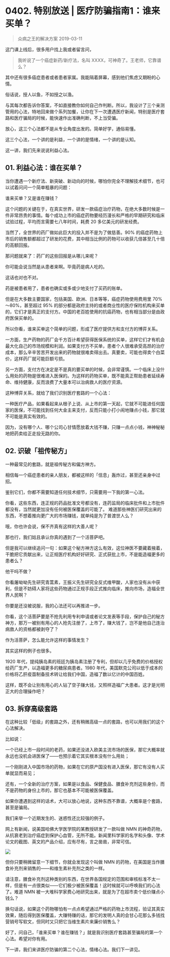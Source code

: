 # 0402. 特别放送 | 医疗防骗指南1：谁来买单？
> 众病之王的解决方案
2019-03-11

这门课上线后，很多用户找上我或者留言问，

> 我听说了一个癌症新药/新疗法，名叫 XXXX，可神奇了。王老师，它靠谱么？

其中还有很多癌症患者或者患者家属。我能隔着屏幕，感到他们焦虑又期盼的心情。

俗话说，授人以鱼，不如授之以渔。

与其每次都告诉你答案，不如直接教你如何自己作判断。所以，我设计了三个亲测管用的心法，特地回来做个系列加餐，让你在下一次遭遇医疗新闻，特别是医疗套路和医疗骗局的时候，能快速作出准确判断，不上当受骗。

放心，这三个心法都不是从专业角度出发的。简单好学，通俗易懂。

这三个心法，一个讲的是利益，一个讲的是情绪，一个讲的是认知。

这一讲，我们先来说说利益心法。

## 01. 利益心法：谁在买单？

当你遭遇一个新疗法、新突破、新动向的时候，哪怕你完全不理解技术细节，也可以试着问问一个简单粗暴的问题：

谁来买单？又是谁在赚钱？

这个问题的关键在于，在真实世界，研发一款癌症治疗药物，在绝大多数时候是一件非常昂贵的事情。每个成功上市的癌症药物要经历漫长和严格的早期研究和临床试验过程，平均而言需要七八年时间，耗费 20 多亿美元的研发经费。

当然了，全世界的药厂做如此巨大的投入并不是为了做慈善。90% 的癌症药物上市后的销售额都超过了研发的花费，其中相当比例的药物可以收获几倍甚至几十倍的高额回报。

那问题就来了：药厂的这些回报是从哪儿来呢？

你可能会说当然是从患者来啊。毕竟药是病人吃的。

这话也对也不对。

药是被患者用了，患者也确实或多或少地支付了买药的账单。

但是在大多数主要国家，包括美国、欧洲、日本等等，癌症药物使用费用里 70%～80%，甚至超过 95% 的部分都是政府主持的或者商业性的医疗保险机构来买单的，它们才是真正的支付方。中国的老百姓使用的抗癌药物，也有相当部分是由政府医保买单的。

所以你看，谁来买单这个简单的问题，形成了医疗提供方和支付方的博弈关系。

一方面，生产药物的药厂会千方百计希望获得医保系统的买单，这样它们才有机会最大化自己的市场规模和利润。如果支付方不买单，患者个人很难承受高昂的治疗成本，那么辛辛苦苦开发出来的药物就很难卖得出去。真要卖，可能也得卖个白菜价，这样药厂就可能巨额亏损。

另一方面，支付方在决定是不是真的要买单的时候，会非常谨慎。一个临床上没什么用处的药物是很难进入医保的。为这样的药物买单，既不能真正帮助患者延续寿命、维持健康，反而浪费了大量本可以治病救人的医疗资源。

这种博弈关系，就给了我们识别医疗套路的一个心法：

一种医疗产品，如果看起来从根子上说、从上市的第一天起，它就不可能进任何国家的医保，不可能找到任何大金主来支付，反而只能小打小闹地赚点小钱，那它就不可能是真实有效的。

因为，没有哪个人、哪个公司心甘情愿放着大钱不赚，只赚一点点小钱，神神秘秘地把药卖给正走投无路的你。

## 02. 识破「祖传秘方」

一种最常见的套路，就是祖传秘方和偏方神方。

相信每一个癌症患者的亲人朋友，都被这样的「信息」轰炸过，甚至还亲身中过招。

鉴别它们，你都不需要知道任何技术细节，只需要用一下我的第一心法。

你看，这些东西，连正规的药品批准文号都没有，连药监局的临床批件和上市批件都没有，当然就更加没有任何被医保覆盖的可能了。
难道那些神医们研究出来的东西，不想着推向更广大的市场赚钱，就单纯是为了普渡世人么？

哦，你也许会说，保不齐真有这样的大善人呢？

那也行，我们姑且承认你真的遇到了一个活菩萨吧。

但是我可以继续追问一句：如果这个秘方神方这么有效，这位神医不要藏着掖着，干脆把它贡献出来，让正规医疗机构好好研究、正式获批上市，不是能造福更多的患者么？

他干吗不做？

你看屠呦呦先生研究青蒿素，王振义先生研究全反式维甲酸，人家也没有从中获利，但是不妨碍人家将这些药物通过正规手段正式推向临床，推向市场，造福全世界人民啊？

你要是还没被说服，我的心法还可以再推进一步。

你看，这个活菩萨要是不抢先利用专利申请或者论文发表等手段，保护自己的秘方神方，那万一被别有用心的人抢先注册了，上市了，赚大钱了，岂不是他自己连治病救人的资格都被剥夺了？

作为活菩萨，怎么能允许这样的事情发生？

其实这样的例子也很多。

1920 年代，提纯胰岛素的班廷为胰岛素注册了专利，但却以几乎免费的价格授权给药厂生产，以造福更多的糖尿病患者。1980 年代，美国默克公司以低于成本的价格将乙肝疫苗制备技术转让给我们中国，造福了数以亿计的中国百姓。

这样，既不会让别有用心的人钻了空子赚大钱，又照样造福广大患者。这才是光明正大的合理操作吧？

## 03. 拆穿高级套路

在这种比较「低级」的套路之外，还有稍微高级一点的套路，也可以用我们的这个心法解决。

比如说：

一个已经上市一段时间的老药，如果还没进入欧美主流市场的医保，那它大概率就永远也没机会进医保了——也预示着它其实根本没有什么用处；

一个刚刚进入中国市场的药物，如果在它的原产国没有进入医保，那它有没有人买单就显而易见；

还有，一个全新的治疗方案，如果是以食品、保健食品、膳食补充剂这些身份，而不是药物的身份上市的，那它也基本不可能被医保覆盖。

如果你遭遇到这样的话术，大可以放心地说，这种东西不靠谱，大概率是个套路，甚至是骗局。

我们来举一个近期发生的、迷惑性还比较强的例子。

网上有新闻，说美国哈佛大学医学院的某教授研发了一款叫做 NMN 的神奇药物，从抗衰老到治疗癌症到保护心血管，无所不能。新闻里科学家的名字和头像、学术论文的截图、英文的产品介绍，应有尽有，言之凿凿，非常可信。

![](https://raw.githubusercontent.com/dalong0514/selfstudy/master/图片链接/生命科学/2019048.jpg)

但你只要稍微留意一下细节，你就会发现这个叫做 NMN 的药物，在美国是当作膳食补充剂来销售的——和维生素补充剂之类的一样。

请注意，膳食补充剂这种类别的东西，在世界各国规定的范围和审核标准不太一样，但是有一点很类似——它们极少被医保覆盖！这时候就可以呼唤我们的心法了。难道 NMN 被一大堆科学家费心地研究出来，就是为了在超市卖个低价赚点小钱么？

换句话说，如果这个药物哪怕有一点点希望通过严格的药物上市流程，验证其真实效果，随后得到医保覆盖，大赚特赚的话，那它的发明人真的会甘心花那么多钱找营销号写软文，但同时又只把它当维生素片来廉价销售么？

好了，问自己，「谁来买单？谁在赚钱？」就是我识别医疗套路甚至骗局的第一个心法。希望对你有用。​​​

下一讲，我们来讲医疗防骗的第二个心法，情绪心法。我们下一讲见。

